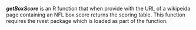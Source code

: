 ***getBoxScore*** is an R function that when provide with the URL of a wikipeida page containing an NFL box score returns the scoring table. This function requires the rvest package which is loaded as part of the function. 